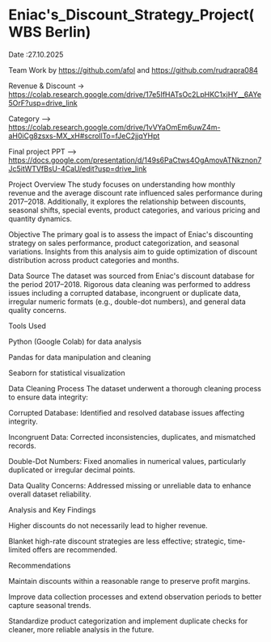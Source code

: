 # Eniac's_Discount_Strategy_Project(WBS Berlin) 

Date :27.10.2025

Team Work by https://github.com/afol and https://github.com/rudrapra084

Revenue & Discount -> https://colab.research.google.com/drive/17e5IfHATsOc2LpHKC1xjHY__6AYe5OrF?usp=drive_link

Category  --> https://colab.research.google.com/drive/1vVYaOmEm6uwZ4m-aH0iCg8zsxs-MX_xH#scrollTo=fJeC2jjqYHpt

Final project PPT --> https://docs.google.com/presentation/d/149s6PaCtws4OgAmovATNkznon7Jc5itWTVfBsU-4CaU/edit?usp=drive_link 


Project Overview
The study focuses on understanding how monthly revenue and the average discount rate influenced sales performance during 2017–2018. Additionally, it explores the relationship between discounts, seasonal shifts, special events, product categories, and various pricing and quantity dynamics.

Objective
The primary goal is to assess the impact of Eniac's discounting strategy on sales performance, product categorization, and seasonal variations. Insights from this analysis aim to guide optimization of discount distribution across product categories and months.

Data Source
The dataset was sourced from Eniac's discount database for the period 2017–2018. Rigorous data cleaning was performed to address issues including a corrupted database, incongruent or duplicate data, irregular numeric formats (e.g., double-dot numbers), and general data quality concerns.

Tools Used

Python (Google Colab) for data analysis

Pandas for data manipulation and cleaning

Seaborn for statistical visualization

Data Cleaning Process
The dataset underwent a thorough cleaning process to ensure data integrity:

Corrupted Database: Identified and resolved database issues affecting integrity.

Incongruent Data: Corrected inconsistencies, duplicates, and mismatched records.

Double-Dot Numbers: Fixed anomalies in numerical values, particularly duplicated or irregular decimal points.

Data Quality Concerns: Addressed missing or unreliable data to enhance overall dataset reliability.

Analysis and Key Findings

Higher discounts do not necessarily lead to higher revenue.

Blanket high-rate discount strategies are less effective; strategic, time-limited offers are recommended.

Recommendations

Maintain discounts within a reasonable range to preserve profit margins.

Improve data collection processes and extend observation periods to better capture seasonal trends.

Standardize product categorization and implement duplicate checks for cleaner, more reliable analysis in the future.
